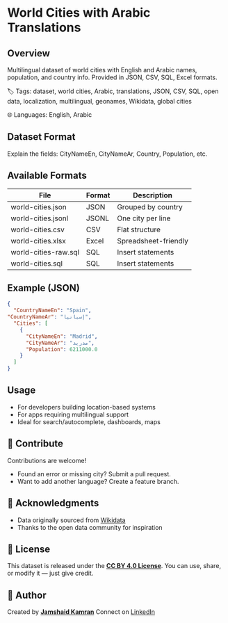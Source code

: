 # World Cities with Arabic Translations

## Overview
Multilingual dataset of world cities with English and Arabic names, population, and country info. Provided in JSON, CSV, SQL, Excel formats.

🏷️ Tags: dataset, world cities, Arabic, translations, JSON, CSV, SQL, open data, localization, multilingual, geonames, Wikidata, global cities

🌐 Languages: English, Arabic

## Dataset Format
Explain the fields: CityNameEn, CityNameAr, Country, Population, etc.

## Available Formats
| File           | Format | Description            |
|----------------|--------|------------------------|
| world-cities.json    | JSON   | Grouped by country     |
| world-cities.jsonl   | JSONL  | One city per line      |
| world-cities.csv     | CSV    | Flat structure         |
| world-cities.xlsx    | Excel  | Spreadsheet-friendly   |
| world-cities-raw.sql | SQL    | Insert statements      |
| world-cities.sql     | SQL    | Insert statements      |

## Example (JSON)

```json
{
  "CountryNameEn": "Spain",
"CountryNameAr": "إسبانيا",
  "Cities": [
    {
      "CityNameEn": "Madrid",
      "CityNameAr": "مدريد",
      "Population": 6211000.0
    }
  ]
}
````

## Usage

* For developers building location-based systems
* For apps requiring multilingual support
* Ideal for search/autocomplete, dashboards, maps

## 💬 Contribute

Contributions are welcome!

* Found an error or missing city? Submit a pull request.
* Want to add another language? Create a feature branch.

## 🙏 Acknowledgments

* Data originally sourced from [Wikidata](https://www.wikidata.org/)
* Thanks to the open data community for inspiration

## 🧾 License

This dataset is released under the **[CC BY 4.0 License](https://creativecommons.org/licenses/by/4.0/)**.
You can use, share, or modify it — just give credit.

## 👤 Author

Created by **[Jamshaid Kamran](https://github.com/jamsshhayd)**
Connect on [LinkedIn](https://www.linkedin.com/in/jamsshhayd)
